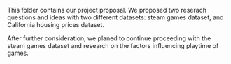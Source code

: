  This folder contains our project proposal. We proposed two reserach questions and ideas with two different datasets: steam games dataset, and California housing prices dataset.

 After further consideration, we planed to continue proceeding with the steam games dataset and research on the factors influencing playtime of games.
